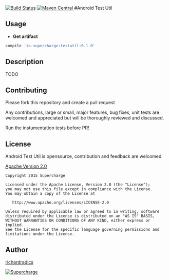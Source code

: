 [![Build Status](https://travis-ci.org/team-supercharge/rxsnappy.svg?branch=master)](https://travis-ci.org/team-supercharge/android-test-util)
[![Maven Central](https://maven-badges.herokuapp.com/maven-central/io.supercharge/rxsnappy/badge.svg?style=plastic)](https://maven-badges.herokuapp.com/maven-central/io.supercharge/testutil)
#Android Test Util


## Usage
* __Get artifact__

```gradle
compile 'io.supercharge:testutil:0.1.0'
```

## Description

TODO


## Contributing

Please fork this repository and create a pull request

Any contributions, large or small, major features, bug fixes, unit tests are welcomed and appreciated but will be thoroughly reviewed and discussed.

Run the instumentation tests before PR!

License
--------
Android Test Util is opensource, contribution and feedback are welcomed

[Apache Version 2.0](http://www.apache.org/licenses/LICENSE-2.0.html)

    Copyright 2015 Supercharge

    Licensed under the Apache License, Version 2.0 (the "License");
    you may not use this file except in compliance with the License.
    You may obtain a copy of the License at

       http://www.apache.org/licenses/LICENSE-2.0

    Unless required by applicable law or agreed to in writing, software
    distributed under the License is distributed on an "AS IS" BASIS,
    WITHOUT WARRANTIES OR CONDITIONS OF ANY KIND, either express or implied.
    See the License for the specific language governing permissions and
    limitations under the License.
    
## Author 

[richardradics](https://github.com/richardradics)   

[![Supercharge](http://s23.postimg.org/gbpv7dwjr/unnamed.png)](http://supercharge.io/)

